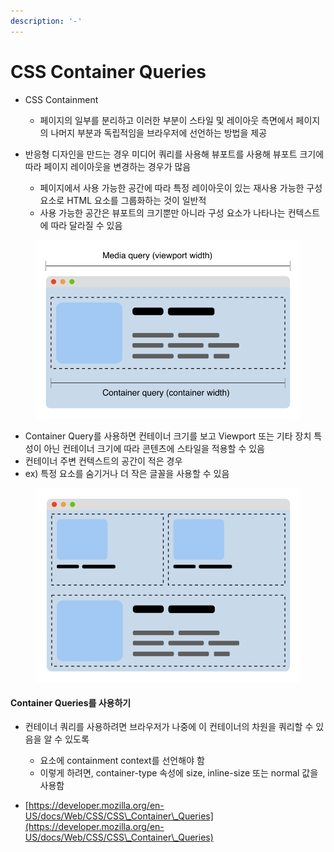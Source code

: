 ```yaml
---
description: '-'
---
```


# CSS Container Queries

* CSS Containment
  * 페이지의 일부를 분리하고 이러한 부분이 스타일 및 레이아웃 측면에서 페이지의 나머지 부분과 독립적임을 브라우저에 선언하는 방법을 제공&#x20;
*   반응형 디자인을 만드는 경우 미디어 쿼리를 사용해 뷰포트를 사용해 뷰포트 크기에 따라 페이지 레이아웃을 변경하는 경우가 많음&#x20;

    * 페이지에서 사용 가능한 공간에 따라 특정 레이아웃이 있는 재사용 가능한 구성 요소로 HTML 요소를 그룹화하는 것이 일반적&#x20;
    * 사용 가능한 공간은 뷰포트의 크기뿐만 아니라 구성 요소가 나타나는 컨텍스트에 따라 달라질 수 있음&#x20;



<figure><img src="../../.gitbook/assets/container-query-diagram.png" alt=""><figcaption></figcaption></figure>

* Container Query를 사용하면 컨테이너 크기를 보고 Viewport 또는 기타 장치 특성이 아닌 컨테이너 크기에 따라 콘텐츠에 스타일을 적용할 수 있음&#x20;
* 컨테이너 주변 컨텍스트의 공간이 적은 경우&#x20;
* ex) 특정 요소를 숨기거나 더 작은 글꼴을 사용할 수 있음&#x20;

<figure><img src="../../.gitbook/assets/container-query-examples.png" alt=""><figcaption></figcaption></figure>

#### Container Queries를 사용하기&#x20;

* 컨테이너 쿼리를 사용하려면 브라우저가 나중에 이 컨테이너의 차원을 쿼리할 수 있음을 알 수 있도록&#x20;
  * 요소에 containment context를 선언해야 함&#x20;
  * 이렇게 하려면, container-type 속성에 size, inline-size 또는 normal 값을 사용함&#x20;















* [https://developer.mozilla.org/en-US/docs/Web/CSS/CSS\_Container\_Queries](https://developer.mozilla.org/en-US/docs/Web/CSS/CSS\_Container\_Queries)
